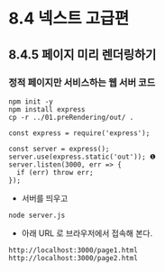 # 8.4 넥스트 고급편
## 8.4.5 페이지 미리 렌더링하기
### 정적 페이지만 서비스하는 웹 서버 코드

```
npm init -y
npm install express
cp -r ../01.preRendering/out/ .
```

``` 코드 8-57 단순히 정적 파일을 서비스하도록 server.js 파일 수정하기 
const express = require('express');

const server = express(); 
server.use(express.static('out')); ❶ 
server.listen(3000, err => {
  if (err) throw err; 
});
```

* 서버를 띄우고
```
node server.js
```

* 아래 URL 로 브라우저에서 접속해 본다.
```
http://localhost:3000/page1.html
http://localhost:3000/page2.html
```